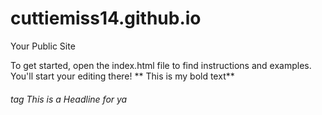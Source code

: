 cuttiemiss14.github.io
=====================

Your Public Site

To get started, open the index.html file to find instructions and examples. You'll start your editing there!
** This is my bold text**
###### tag This is a Headline for ya 

